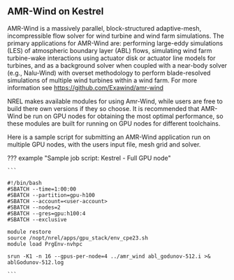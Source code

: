 ## AMR-Wind on Kestrel

AMR-Wind is a massively parallel, block-structured adaptive-mesh,
incompressible flow solver for wind turbine and wind farm
simulations. The primary applications for AMR-Wind are: performing
large-eddy simulations (LES) of atmospheric boundary layer (ABL)
flows, simulating wind farm turbine-wake interactions using actuator
disk or actuator line models for turbines, and as a background solver
when coupled with a near-body solver (e.g., Nalu-Wind) with overset
methodology to perform blade-resolved simulations of multiple wind
turbines within a wind farm. For more information see
https://github.com/Exawind/amr-wind

NREL makes available modules for using Amr-Wind, while users are free
to build there own versions if they so choose. It is recommended that
AMR-Wind be run on GPU nodes for obtaining the most optimal
performance, so these modules are built for running on GPU nodes for
different toolchains.

Here is a sample script for submitting an AMR-Wind application run on multiple GPU nodes, with the users input file, mesh grid and solver.

??? example "Sample job script: Kestrel - Full GPU node"

    ```

    #!/bin/bash
    #SBATCH --time=1:00:00 
    #SBATCH --partition=gpu-h100
    #SBATCH --account=<user-account>
    #SBATCH --nodes=2
    #SBATCH --gres=gpu:h100:4
    #SBATCH --exclusive

    module restore 
    source /nopt/nrel/apps/gpu_stack/env_cpe23.sh
    module load PrgEnv-nvhpc

    srun -K1 -n 16 --gpus-per-node=4 ../amr_wind abl_godunov-512.i >& ablGodunov-512.log

    ```

